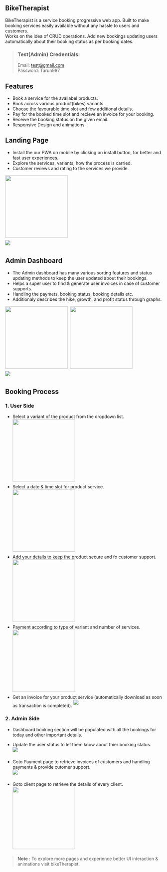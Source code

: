 ## **BikeTherapist**

BikeTherapist is a service booking progressive web app. Built to make booking services easily available without any hassle to
users and customers. <br />
Works on the idea of CRUD operations. Add new bookings updating users automatically about their booking status as per booking dates.

> ### Test(Admin) Credentials:
>
> Email: test@gmail.com <br />
> Password: Tarun987

## **Features**

- Book a service for the availabel products.
- Book across various product(bikes) variants.
- Choose the favourable time slot and few additional details.
- Pay for the booked time slot and recieve an invoice for your booking.
- Receive the booking status on the given email.
- Responsive Design and animations.

## **Landing Page**

- Install the our PWA on mobile by clicking on install button, for better and fast user experiences.
- Explore the services, variants, how the process is carried.
- Customer reviews and rating to the services we provide.

<div style="display:flex; margin-bottom: 0.5rem;">
<img src="./assets/landing_mob.png" width="200px" />
</div>

<img src="./assets/landing.png" style="margin-bottom:0.5rem" />

## **Admin Dashboard**

- The Admin dashboard has many various sorting
  features and status updating methods to keep the
  user updated about their bookings.
- Helps a super user to find & generate user invoices in case of customer supports.
- Handling the paymets, booking status, booking details etc.
- Additionaly describes the hike, growth, and profit status through graphs.

<div style="display:flex; margin-bottom: 0.5rem;">
<img src="./assets/dashboard_mob.png" width="200px" style="margin-right:0.5rem" />
<img src="./assets/dashboard_mob2.png" width="200px" style="margin-right:0.5rem" />
</div>

<img src="./assets/dashboard.png" style="margin-bottom:0.5rem" />

## **Booking Process**

### 1. **User Side**

- Select a variant of the product from the dropdown list.<br />
  <img src="./assets/booking_1.png" width="200px" style="margin-bottom:0.5rem" />
- Select a date & time slot for product service.<br />
  <img src="./assets/booking_2.png" width="200px" style="margin-bottom:0.5rem" />
- Add your details to keep the product secure and fo customer support.<br />
  <img src="./assets/booking_3.png" width="200px" style="margin-bottom:0.5rem" />
- Payment according to type of variant and number of services.<br />
  <img src="./assets/payment.png" width="200px" style="margin-bottom:0.5rem" />
- Get an invoice for your product service (automatically download as soon as transaction is completed).
  <img src="./assets/invoice.png" style="margin-bottom:0.5rem" />

### 2. **Admin Side**

- Dashboard booking section will be populated with all the bookings for today and other important details.<br />
- Update the user status to let them know about thier booking status.<br />
  <img src="./assets/dashboard_2.png" style="margin-bottom:0.5rem" />
- Goto Payment page to retrieve invoices of customers and handling payments & provide cutomer support.<br />
  <img src="./assets/dashboard_payments.png" style="margin-bottom:0.5rem" />

- Goto client page to retrieve the details of every client.<br />
  <img src="./assets/clients_mob.png" width="200px" style="margin-bottom:0.5rem" />

> **Note** : To explore more pages and experience better UI interaction & animations visit bikeTherapist.
